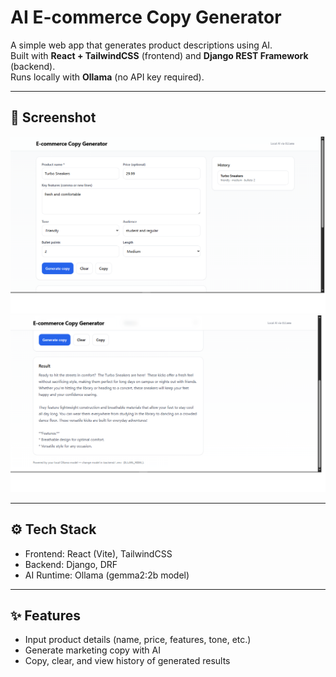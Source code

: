 # AI E-commerce Copy Generator

A simple web app that generates product descriptions using AI.  
Built with **React + TailwindCSS** (frontend) and **Django REST Framework** (backend).  
Runs locally with **Ollama** (no API key required).

---

## 📸 Screenshot
![App Screenshot](docs/s1.png)
![App Screenshot](docs/s2.png)

---

## ⚙️ Tech Stack
- Frontend: React (Vite), TailwindCSS  
- Backend: Django, DRF  
- AI Runtime: Ollama (gemma2:2b model)

---

## ✨ Features
- Input product details (name, price, features, tone, etc.)  
- Generate marketing copy with AI  
- Copy, clear, and view history of generated results  
